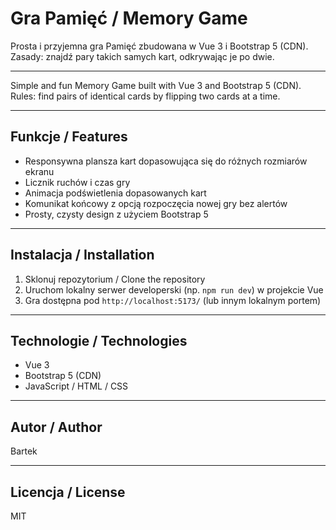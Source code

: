 # Gra Pamięć / Memory Game

Prosta i przyjemna gra Pamięć zbudowana w Vue 3 i Bootstrap 5 (CDN).  
Zasady: znajdź pary takich samych kart, odkrywając je po dwie.

---

Simple and fun Memory Game built with Vue 3 and Bootstrap 5 (CDN).  
Rules: find pairs of identical cards by flipping two cards at a time.

---

## Funkcje / Features

- Responsywna plansza kart dopasowująca się do różnych rozmiarów ekranu  
- Licznik ruchów i czas gry  
- Animacja podświetlenia dopasowanych kart  
- Komunikat końcowy z opcją rozpoczęcia nowej gry bez alertów  
- Prosty, czysty design z użyciem Bootstrap 5  

---

## Instalacja / Installation

1. Sklonuj repozytorium / Clone the repository  
2. Uruchom lokalny serwer developerski (np. `npm run dev`) w projekcie Vue  
3. Gra dostępna pod `http://localhost:5173/` (lub innym lokalnym portem)

---

## Technologie / Technologies

- Vue 3  
- Bootstrap 5 (CDN)  
- JavaScript / HTML / CSS  

---

## Autor / Author

Bartek

---

## Licencja / License

MIT
